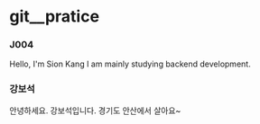 # git__pratice

### J004
Hello, I'm Sion Kang
I am mainly studying backend development.

### 강보석

안녕하세요. 강보석입니다. 경기도 안산에서 살아요~